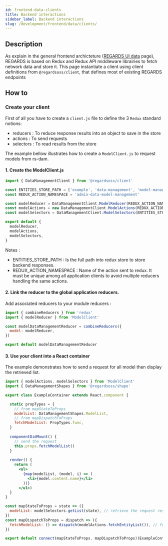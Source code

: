 ```yaml
---
id: frontend-data-clients
title: Backend interactions
sidebar_label: Backend interactions
slug: /development/frontend/data/clients/
---
```



## Description

As explain in the general frontend archicteture ([REGARDS UI data](../ui-data/) page), REGARDS is based on Redux and Redux API middleware librairies to fetch network data and store it. This page instantiate a client using client definitions from `@regardsoss/client`, that defines most of existing REGARDS endpoints

## How to

### Create your client

First of all you have to create a `client.js` file to define the 3 `Redux` standard notions:
 - reducers : To reduce response results into an object to save in the store
 - actions : To send requests
 - selectors : To read results from the store
 
The example bellow illustrates how to create a `ModelClient.js` to request models from rs-dam.

#### 1\. Create the ModelClient.js
```js
import { DataManagementClient } from '@regardsoss/client'

const ENTITIES_STORE_PATH = ['example', 'data-management', 'model-management', 'model']
const REDUX_ACTION_NAMESPACE = 'admin-data-model-management'

const modelReducer = DataManagementClient.ModelReducer(REDUX_ACTION_NAMESPACE)
const modelActions = new DataManagementClient.ModelActions(REDUX_ACTION_NAMESPACE)
const modelSelectors = DataManagementClient.ModelSelectors(ENTITIES_STORE_PATH)

export default {
  modelReducer,
  modelActions,
  modelSelectors,
}
```

Notes : 
 - ENTITIES_STORE_PATH : Is the full path into redux store to store backend responses.
 - REDUX_ACTION_NAMESPACE : Name of the action sent to redux. It must be unique among all application clients to avoid multiple reducers handling the same actions.
 
#### 2\. Link the reducer to the global application reducers.

Add associated reducers to your module reducers :
```js
import { combineReducers } from 'redux'
import { modelReducer } from 'ModelClient'

const modelDataManagementReducer = combineReducers({
  model: modelReducer,
})

export default modelDataManagementReducer
```

#### 3\. Use your client into a React container

The example demonstrates how to send a request for all model then display the retrieved list.
 
```jsx
import { modelActions, modelSelectors } from 'ModelClient'
import { DataManagementShapes } from '@regardsoss/shape'

export class ExampleContainer extends React.component {

  static propTypes = {
    // from mapStateToProps
    modelList: DataManagementShapes.ModelList,
    // from mapDispatchToProps
    fetchModelList: PropTypes.func,
  }
  
  componentDidMount() {
    // send the request
    this.props.fetchModelList()
  }
  
  render() {
    return (
      <ul>
        {map(modelList, (model, i) => (
          <li>{model.content.name}</li>
        ))}
      </ul>)
  }
}

const mapStateToProps = state => ({
  modelList: modelSelectors.getList(state), // retrieve the request result
})
const mapDispatchToProps = dispatch => ({
  fetchModelList: () => dispatch(modelActions.fetchEntityList()), // function to perform request
})

export default connect(mapStateToProps, mapDispatchToProps)(ExampleContainer)
```
